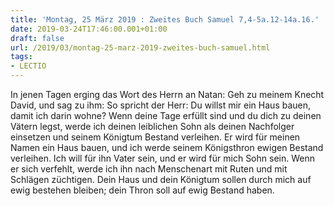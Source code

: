 ```yaml
---
title: 'Montag, 25 März 2019 : Zweites Buch Samuel 7,4-5a.12-14a.16.'
date: 2019-03-24T17:46:00.001+01:00
draft: false
url: /2019/03/montag-25-marz-2019-zweites-buch-samuel.html
tags: 
- LECTIO
---
```


In jenen Tagen erging das Wort des Herrn an Natan: Geh zu meinem Knecht David, und sag zu ihm: So spricht der Herr: Du willst mir ein Haus bauen, damit ich darin wohne? Wenn deine Tage erfüllt sind und du dich zu deinen Vätern legst, werde ich deinen leiblichen Sohn als deinen Nachfolger einsetzen und seinem Königtum Bestand verleihen. Er wird für meinen Namen ein Haus bauen, und ich werde seinem Königsthron ewigen Bestand verleihen. Ich will für ihn Vater sein, und er wird für mich Sohn sein. Wenn er sich verfehlt, werde ich ihn nach Menschenart mit Ruten und mit Schlägen züchtigen. Dein Haus und dein Königtum sollen durch mich auf ewig bestehen bleiben; dein Thron soll auf ewig Bestand haben.